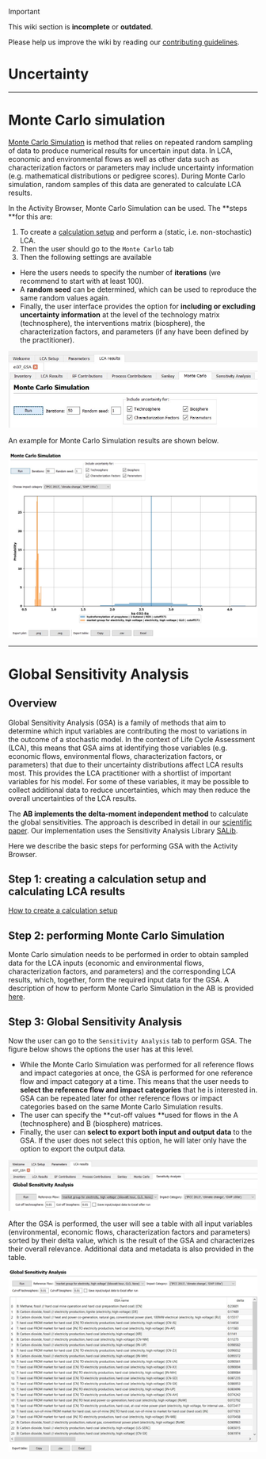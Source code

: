 > [!IMPORTANT]
> This wiki section is __incomplete__ or __outdated__.
> 
> Please help us improve the wiki by reading our
> [contributing guidelines](https://github.com/LCA-ActivityBrowser/activity-browser/blob/main/CONTRIBUTING.md#wiki).

# Uncertainty

___
# Monte Carlo simulation
[Monte Carlo Simulation](https://en.wikipedia.org/wiki/Monte_Carlo_method) is method that relies on repeated random sampling of data to produce numerical results for uncertain input data. In LCA, economic and environmental flows as well as other data such as characterization factors or parameters may include uncertainty information (e.g. mathematical distributions or pedigree scores). During Monte Carlo simulation, random samples of this data are generated to calculate LCA results. 

In the Activity Browser, Monte Carlo Simulation can be used. The **steps **for this are:
1. To create a [calculation setup](https://github.com/LCA-ActivityBrowser/activity-browser/wiki#creating-a-calculation-setup) and perform a (static, i.e. non-stochastic) LCA. 
2. Then the user should go to the `Monte Carlo` tab
3. Then the following settings are available

* Here the users needs to specify the number of **iterations** (we recommend to start with at least 100). 
* A **random seed** can be determined, which can be used to reproduce the same random values again. 
* Finally, the user interface provides the option for **including or excluding uncertainty information** at the level of the technology matrix (technosphere), the interventions matrix (biosphere), the characterization factors, and parameters (if any have been defined by the practitioner). 

![overview monte carlo setup](./assets/overview_monte_carlo_setup.jpg)

An example for Monte Carlo Simulation results are shown below.

![monte carlo results](./assets/monte_carlo_results.jpg)

___
# Global Sensitivity Analysis
## Overview
Global Sensitivity Analysis (GSA) is a family of methods that aim to determine which input variables are contributing the most to variations in the outcome of a stochastic model. In the context of Life Cycle Assessment (LCA), this means that GSA aims at identifying those variables (e.g. economic flows, environmental flows, characterization factors, or parameters) that due to their uncertainty distributions affect LCA results most. This provides the LCA practitioner with a shortlist of important variables for his model. For some of these variables, it may be possible to collect additional data to reduce uncertainties, which may then reduce the overall uncertainties of the LCA results. 
 
The **AB implements the delta-moment independent method** to calculate the global sensitivities. The approach is described in detail in our [scientific paper](https://onlinelibrary.wiley.com/doi/10.1111/jiec.13194). Our implementation uses the Sensitivity Analysis Library [SALib](https://github.com/SALib/SALib).

Here we describe the basic steps for performing GSA with the Activity Browser. 


## Step 1: creating a calculation setup and calculating LCA results
[How to create a calculation setup](https://github.com/LCA-ActivityBrowser/activity-browser/wiki#creating-a-calculation-setup)

## Step 2: performing Monte Carlo Simulation
Monte Carlo simulation needs to be performed in order to obtain sampled data for the LCA inputs (economic and environmental flows, characterization factors, and parameters) and the corresponding LCA results, which, together, form the required input data for the GSA. A description of how to perform Monte Carlo Simulation in the AB is provided [here](https://github.com/LCA-ActivityBrowser/activity-browser/wiki/Monte-Carlo-Simulation).
 
## Step 3: Global Sensitivity Analysis
Now the user can go to the `Sensitivity Analysis` tab to perform GSA. The figure below shows the options the user has at this level. 
* While the Monte Carlo Simulation was performed for all reference flows and impact categories at once, the GSA is performed for one reference flow and impact category at a time. This means that the user needs to **select the reference flow and impact categories** that he is interested in. GSA can be repeated later for other reference flows or impact categories based on the same Monte Carlo Simulation results. 
* The user can specify the **cut-off values **used for flows in the A (technosphere) and B (biosphere) matrices. 
* Finally, the user can **select to export both input and output data** to the GSA. If the user does not select this option, he will later only have the option to export the output data.

![global sensitivity analysis setup](./assets/overview_global_sensitivity_analysis_setup.jpg)

After the GSA is performed, the user will see a table with all input variables (environmental, economic flows, characterization factors and parameters) sorted by their delta value, which is the result of the GSA and characterizes their overall relevance. Additional data and metadata is also provided in the table.

![GSA results only delta](./assets/global_sensitivity_analysis_results.jpg)
